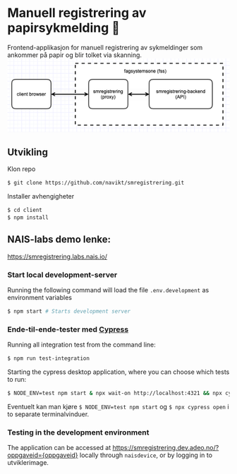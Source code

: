 # Manuell registrering av papirsykmelding 🧾

Frontend-applikasjon for manuell registrering av sykmeldinger som ankommer på papir og blir tolket via skanning.
![software architecture](smregistrering-chart.png)

## Utvikling

Klon repo

```bash
$ git clone https://github.com/navikt/smregistrering.git
```

Installer avhengigheter

```bash
$ cd client
$ npm install
```

## NAIS-labs demo lenke:

https://smregistrering.labs.nais.io/

### Start local development-server

Running the following command will load the file `.env.development` as environment variables

```bash
$ npm start # Starts development server
```

### Ende-til-ende-tester med [Cypress](https://www.cypress.io)

Running all integration test from the command line:

```bash
$ npm run test-integration
```

Starting the cypress desktop application, where you can choose which tests to run:

```bash
$ NODE_ENV=test npm start & npx wait-on http://localhost:4321 && npx cypress open
```

Eventuelt kan man kjøre `$ NODE_ENV=test npm start` og `$ npx cypress open` i to separate terminalvinduer.

### Testing in the development environment

The application can be accessed at https://smregistrering.dev.adeo.no/?oppgaveid={oppgaveid} locally through `naisdevice`, or by logging in to utviklerimage.
